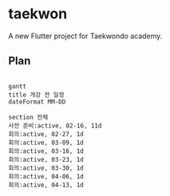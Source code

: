 # taekwon

A new Flutter project for Taekwondo academy.

## Plan

```mermaid

gantt
title 개강 전 일정
dateFormat MM-DD

section 전체
사전 준비:active, 02-16, 11d
회의:active, 02-27, 1d
회의:active, 03-09, 1d
회의:active, 03-16, 1d
회의:active, 03-23, 1d
회의:active, 03-30, 1d
회의:active, 04-06, 1d
회의:active, 04-13, 1d
```
